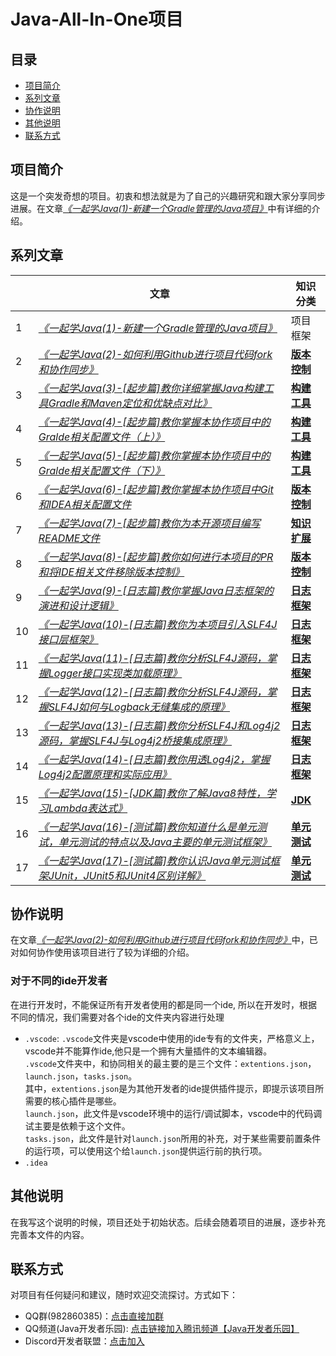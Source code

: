 # Java-All-In-One项目

## 目录
- [项目简介](#项目简介)
- [系列文章](#系列文章)
- [协作说明](#协作说明)
- [其他说明](#其他说明)
- [联系方式](#联系方式)

## 项目简介

这是一个突发奇想的项目。初衷和想法就是为了自己的兴趣研究和跟大家分享同步进展。在文章[*《一起学Java(1)-新建一个Gradle管理的Java项目》*](https://www.coderli.com/java-go-1-new-gradle-project/)中有详细的介绍。

## 系列文章

|    | 文章                                                                                                                                | 知识分类                                                                                 | 
|----|-----------------------------------------------------------------------------------------------------------------------------------|--------------------------------------------------------------------------------------|
| 1  | [*《一起学Java(1)-新建一个Gradle管理的Java项目》*](https://www.coderli.com/java-go-1-new-gradle-project/)                                       | 项目框架                                                                                 |
| 2  | [*《一起学Java(2)-如何利用Github进行项目代码fork和协作同步》*](https://www.coderli.com/java-go-2-how-to-work-on-github/)                              | [**版本控制**](https://www.coderli.com/tags/git/)                                        |
| 3  | [*《一起学Java(3)-[起步篇]教你详细掌握Java构建工具Gradle和Maven定位和优缺点对比》*](https://www.coderli.com/java-go-3-gradle-vs-maven/)                      | [**构建工具**](https://www.coderli.com/tags/gradle/)                                     |
| 4  | [*《一起学Java(4)-[起步篇]教你掌握本协作项目中的Gralde相关配置文件（上）》*](https://www.coderli.com/java-go-4-project-config-files-intro-gradle-one/)        | [**构建工具**](https://www.coderli.com/tags/gradle/)                                     |
| 5  | [*《一起学Java(5)-[起步篇]教你掌握本协作项目中的Gralde相关配置文件（下）》*](https://www.coderli.com/java-go-5-project-config-files-intro-gradle-two/)        | [**构建工具**](https://www.coderli.com/tags/gradle/)                                     |
| 6  | [*《一起学Java(6)-[起步篇]教你掌握本协作项目中Git和IDEA相关配置文件*](https://www.coderli.com/java-go-6-project-config-files-intro-git-idea/)             | [**版本控制**](https://www.coderli.com/tags/git/)                                        |
| 7  | [*《一起学Java(7)-[起步篇]教你为本开源项目编写README文件*](https://www.coderli.com/java-go-7-write-readme-for-the-project/)                          | [**知识扩展**](https://www.coderli.com/categories/%E7%9F%A5%E8%AF%86%E6%89%A9%E5%B1%95/) |
| 8  | [*《一起学Java(8)-[起步篇]教你如何进行本项目的PR和将IDE相关文件移除版本控制》*](https://www.coderli.com/java-go-8-first-pr-and-remove-all-ide-files/)           | [**版本控制**](https://www.coderli.com/tags/git/)                                        |
| 9  | [*《一起学Java(9)-[日志篇]教你掌握Java日志框架的演进和设计逻辑》*](https://www.coderli.com/java-go-9-import-log-one/)                                     | [**日志框架**](https://www.coderli.com/tags/log/)                                        |
| 10 | [*《一起学Java(10)-[日志篇]教你为本项目引入SLF4J接口层框架》*](https://www.coderli.com/java-go-10-import-log-two/)                                     | [**日志框架**](https://www.coderli.com/tags/log/)                                        |
| 11 | [*《一起学Java(11)-[日志篇]教你分析SLF4J源码，掌握Logger接口实现类加载原理》*](https://www.coderli.com/java-go-11-import-log-three/)                        | [**日志框架**](https://www.coderli.com/tags/log/)                                        |
| 12 | [*《一起学Java(12)-[日志篇]教你分析SLF4J源码，掌握SLF4J如何与Logback无缝集成的原理》*](https://www.coderli.com/java-go-12-import-log-four-logback/)          | [**日志框架**](https://www.coderli.com/tags/log/)                                        |
| 13 | [*《一起学Java(13)-[日志篇]教你分析SLF4J和Log4j2源码，掌握SLF4J与Log4j2桥接集成原理》*](https://www.coderli.com/java-go-13-import-log-five-log4j2-slf4j2/) | [**日志框架**](https://www.coderli.com/tags/log/)                                        |
| 14 | [*《一起学Java(14)-[日志篇]教你用透Log4j2，掌握Log4j2配置原理和实际应用》*](https://www.coderli.com/java-go-14-log-six-log4j2-config/) | [**日志框架**](https://www.coderli.com/tags/log/)                                        |
| 15 | [*《一起学Java(15)-[JDK篇]教你了解Java8特性，学习Lambda表达式》*](https://www.coderli.com/java-go-15-jdk-8-lambda/) | [**JDK**](https://www.coderli.com/tags/jdk/)                                         |
| 16 | [*《一起学Java(16)-[测试篇]教你知道什么是单元测试，单元测试的特点以及Java主要的单元测试框架》*](https://www.coderli.com/java-go-16-test-unittest-intro/) | [**单元测试**](https://www.coderli.com/tags/%E5%8D%95%E5%85%83%E6%B5%8B%E8%AF%95/) |
| 17 | [*《一起学Java(17)-[测试篇]教你认识Java单元测试框架JUnit，JUnit5和JUnit4区别详解》*](https://www.coderli.com/java-go-17-test-junit-intro/) | [**单元测试**](https://www.coderli.com/tags/%E5%8D%95%E5%85%83%E6%B5%8B%E8%AF%95/) |

## 协作说明

在文章[*《一起学Java(2)-如何利用Github进行项目代码fork和协作同步》*](https://www.coderli.com/java-go-2-how-to-work-on-github/)中，已对如何协作使用该项目进行了较为详细的介绍。

### 对于不同的ide开发者
在进行开发时，不能保证所有开发者使用的都是同一个ide, 所以在开发时，根据不同的情况，我们需要对各个ide的文件夹内容进行处理  
- `.vscode`: `.vscode`文件夹是vscode中使用的ide专有的文件夹，严格意义上，vscode并不能算作ide,他只是一个拥有大量插件的文本编辑器。  
`.vscode`文件夹中，和协同相关的最主要的是三个文件：`extentions.json`，`launch.json`，`tasks.json`。  
其中，`extentions.json`是为其他开发者的ide提供插件提示，即提示该项目所需要的核心插件是哪些。  
`launch.json`，此文件是vscode环境中的运行/调试脚本，vscode中的代码调试主要是依赖于这个文件。  
`tasks.json`，此文件是针对`launch.json`所用的补充，对于某些需要前置条件的运行项，可以使用这个给`launch.json`提供运行前的执行项。  
- `.idea`  

## 其他说明

在我写这个说明的时候，项目还处于初始状态。后续会随着项目的进展，逐步补充完善本文件的内容。

## 联系方式

对项目有任何疑问和建议，随时欢迎交流探讨。方式如下：

- QQ群(982860385)：[点击直接加群](https://qm.qq.com/q/qwy4BSW9La)
- QQ频道(Java开发者乐园): [点击链接加入腾讯频道【Java开发者乐园】](https://pd.qq.com/s/dzb1xn6cd)
- Discord开发者联盟：[点击加入](https://discord.gg/x7fKGkE3zB)